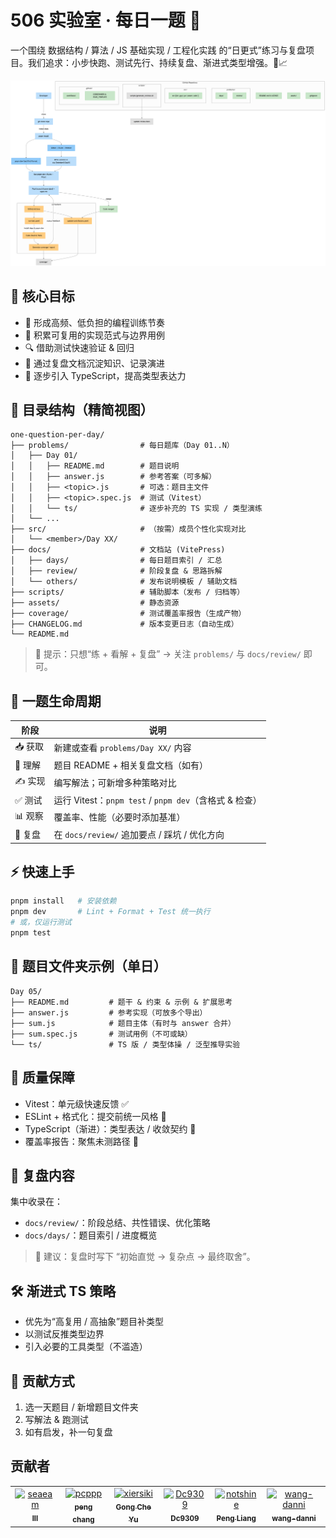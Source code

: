 # 506 实验室 · 每日一题 🚀

一个围绕 数据结构 / 算法 / JS 基础实现 / 工程化实践 的“日更式”练习与复盘项目。我们追求：小步快跑、测试先行、持续复盘、渐进式类型增强。🧪📈

![diagram](/assets/diagram.png)

## 🥅 核心目标

- 📌 形成高频、低负担的编程训练节奏
- 🧠 积累可复用的实现范式与边界用例
- 🔍 借助测试快速验证 & 回归
- 🧾 通过复盘文档沉淀知识、记录演进
- 🧱 逐步引入 TypeScript，提高类型表达力

## 📁 目录结构（精简视图）

```
one-question-per-day/
├── problems/                # 每日题库（Day 01..N）
│   ├── Day 01/
│   │   ├── README.md        # 题目说明
│   │   ├── answer.js        # 参考答案（可多解）
│   │   ├── <topic>.js       # 可选：题目主文件
│   │   ├── <topic>.spec.js  # 测试（Vitest）
│   │   └── ts/              # 逐步补充的 TS 实现 / 类型演练
│   └── ...
├── src/                     # （按需）成员个性化实现对比
│   └── <member>/Day XX/
├── docs/                    # 文档站 (VitePress)
│   ├── days/                # 每日题目索引 / 汇总
│   ├── review/              # 阶段复盘 & 思路拆解
│   └── others/              # 发布说明模板 / 辅助文档
├── scripts/                 # 辅助脚本（发布 / 归档等）
├── assets/                  # 静态资源
├── coverage/                # 测试覆盖率报告（生成产物）
├── CHANGELOG.md             # 版本变更日志（自动生成）
└── README.md
```

> 🔎 提示：只想“练 + 看解 + 复盘” → 关注 `problems/` 与 `docs/review/` 即可。

## 🔄 一题生命周期

| 阶段    | 说明                                                   |
| ------- | ------------------------------------------------------ |
| 📥 获取 | 新建或查看 `problems/Day XX/` 内容                     |
| 🧠 理解 | 题目 README + 相关复盘文档（如有）                     |
| ✍️ 实现 | 编写解法；可新增多种策略对比                           |
| ✅ 测试 | 运行 Vitest：`pnpm test` / `pnpm dev`（含格式 & 检查） |
| 📊 观察 | 覆盖率、性能（必要时添加基准）                         |
| 🧾 复盘 | 在 `docs/review/` 追加要点 / 踩坑 / 优化方向           |

## ⚡ 快速上手

```bash
pnpm install   # 安装依赖
pnpm dev       # Lint + Format + Test 统一执行
# 或，仅运行测试
pnpm test
```

## 🧩 题目文件夹示例（单日）

```
Day 05/
├── README.md         # 题干 & 约束 & 示例 & 扩展思考
├── answer.js         # 参考实现（可放多个导出）
├── sum.js            # 题目主体（有时与 answer 合并）
├── sum.spec.js       # 测试用例（不可或缺）
└── ts/               # TS 版 / 类型体操 / 泛型推导实验
```

## 🧪 质量保障

- Vitest：单元级快速反馈 ✅
- ESLint + 格式化：提交前统一风格 🧹
- TypeScript（渐进）：类型表达 / 收敛契约 🧬
- 覆盖率报告：聚焦未测路径 🔦

## 📖 复盘内容

集中收录在：

- `docs/review/`：阶段总结、共性错误、优化策略
- `docs/days/`：题目索引 / 进度概览

> 🧠 建议：复盘时写下 “初始直觉 → 复杂点 → 最终取舍”。

## 🛠️ 渐进式 TS 策略

- 优先为“高复用 / 高抽象”题目补类型
- 以测试反推类型边界
- 引入必要的工具类型（不滥造）

## 🙌 贡献方式

1. 选一天题目 / 新增题目文件夹
2. 写解法 & 跑测试
3. 如有启发，补一句复盘

## 贡献者

<!-- readme: contributors -start -->
<table>
	<tbody>
		<tr>
            <td align="center">
                <a href="https://github.com/seaeam">
                    <img src="https://avatars.githubusercontent.com/u/87215099?v=4" width="100;" alt="seaeam"/>
                    <br />
                    <sub><b>lll</b></sub>
                </a>
            </td>
            <td align="center">
                <a href="https://github.com/pcppp">
                    <img src="https://avatars.githubusercontent.com/u/104177657?v=4" width="100;" alt="pcppp"/>
                    <br />
                    <sub><b>peng chang</b></sub>
                </a>
            </td>
            <td align="center">
                <a href="https://github.com/xiersiki">
                    <img src="https://avatars.githubusercontent.com/u/74220172?v=4" width="100;" alt="xiersiki"/>
                    <br />
                    <sub><b>Gong Che Yu</b></sub>
                </a>
            </td>
            <td align="center">
                <a href="https://github.com/Dc9309">
                    <img src="https://avatars.githubusercontent.com/u/103992756?v=4" width="100;" alt="Dc9309"/>
                    <br />
                    <sub><b>Dc9309</b></sub>
                </a>
            </td>
            <td align="center">
                <a href="https://github.com/notshine">
                    <img src="https://avatars.githubusercontent.com/u/105473589?v=4" width="100;" alt="notshine"/>
                    <br />
                    <sub><b>Peng Liang</b></sub>
                </a>
            </td>
            <td align="center">
                <a href="https://github.com/wang-danni">
                    <img src="https://avatars.githubusercontent.com/u/126050206?v=4" width="100;" alt="wang-danni"/>
                    <br />
                    <sub><b>wang-danni</b></sub>
                </a>
            </td>
		</tr>
	<tbody>
</table>
<!-- readme: contributors -end -->
